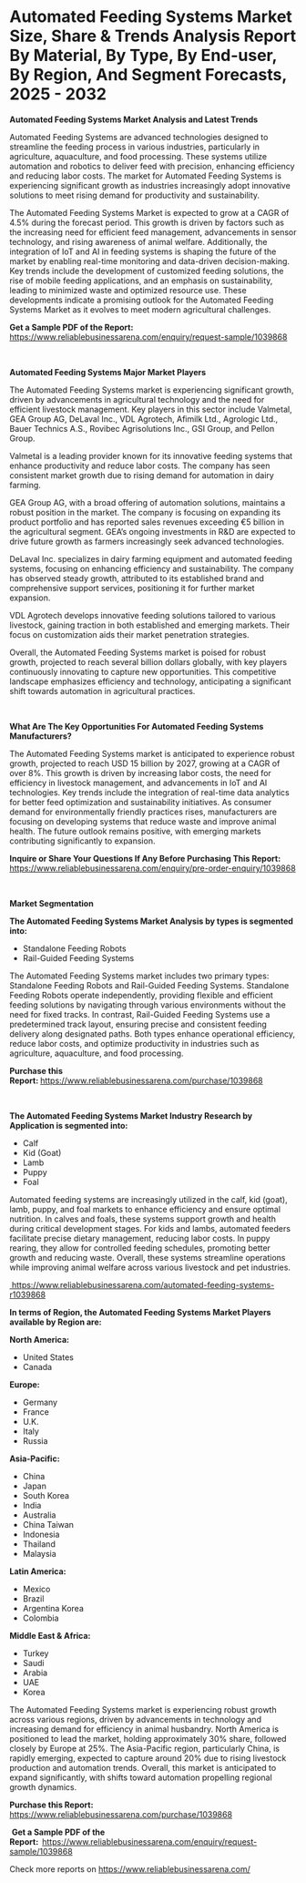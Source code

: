 <p><h1>Automated Feeding Systems Market Size, Share & Trends Analysis Report By Material, By Type, By End-user, By Region, And Segment Forecasts, 2025 - 2032</h1></p><p><strong>Automated Feeding Systems Market Analysis and Latest Trends</strong></p>
<p><p>Automated Feeding Systems are advanced technologies designed to streamline the feeding process in various industries, particularly in agriculture, aquaculture, and food processing. These systems utilize automation and robotics to deliver feed with precision, enhancing efficiency and reducing labor costs. The market for Automated Feeding Systems is experiencing significant growth as industries increasingly adopt innovative solutions to meet rising demand for productivity and sustainability.</p><p>The Automated Feeding Systems Market is expected to grow at a CAGR of 4.5% during the forecast period. This growth is driven by factors such as the increasing need for efficient feed management, advancements in sensor technology, and rising awareness of animal welfare. Additionally, the integration of IoT and AI in feeding systems is shaping the future of the market by enabling real-time monitoring and data-driven decision-making. Key trends include the development of customized feeding solutions, the rise of mobile feeding applications, and an emphasis on sustainability, leading to minimized waste and optimized resource use. These developments indicate a promising outlook for the Automated Feeding Systems Market as it evolves to meet modern agricultural challenges.</p></p>
<p><strong>Get a Sample PDF of the Report:&nbsp;</strong> <a href="https://www.reliablebusinessarena.com/enquiry/request-sample/1039868?utm_campaign=3042&utm_medium=2&utm_source=Github&utm_content=ia&utm_term=08042025&utm_id=automated-feeding-systems">https://www.reliablebusinessarena.com/enquiry/request-sample/1039868</a></p>
<p>&nbsp;</p>
<p><strong>Automated Feeding Systems Major Market Players</strong></p>
<p><p>The Automated Feeding Systems market is experiencing significant growth, driven by advancements in agricultural technology and the need for efficient livestock management. Key players in this sector include Valmetal, GEA Group AG, DeLaval Inc., VDL Agrotech, Afimilk Ltd., Agrologic Ltd., Bauer Technics A.S., Rovibec Agrisolutions Inc., GSI Group, and Pellon Group.</p><p>Valmetal is a leading provider known for its innovative feeding systems that enhance productivity and reduce labor costs. The company has seen consistent market growth due to rising demand for automation in dairy farming.</p><p>GEA Group AG, with a broad offering of automation solutions, maintains a robust position in the market. The company is focusing on expanding its product portfolio and has reported sales revenues exceeding €5 billion in the agricultural segment. GEA’s ongoing investments in R&D are expected to drive future growth as farmers increasingly seek advanced technologies.</p><p>DeLaval Inc. specializes in dairy farming equipment and automated feeding systems, focusing on enhancing efficiency and sustainability. The company has observed steady growth, attributed to its established brand and comprehensive support services, positioning it for further market expansion.</p><p>VDL Agrotech develops innovative feeding solutions tailored to various livestock, gaining traction in both established and emerging markets. Their focus on customization aids their market penetration strategies.</p><p>Overall, the Automated Feeding Systems market is poised for robust growth, projected to reach several billion dollars globally, with key players continuously innovating to capture new opportunities. This competitive landscape emphasizes efficiency and technology, anticipating a significant shift towards automation in agricultural practices.</p></p>
<p>&nbsp;</p>
<p><strong>What Are The Key Opportunities For Automated Feeding Systems Manufacturers?</strong></p>
<p><p>The Automated Feeding Systems market is anticipated to experience robust growth, projected to reach USD 15 billion by 2027, growing at a CAGR of over 8%. This growth is driven by increasing labor costs, the need for efficiency in livestock management, and advancements in IoT and AI technologies. Key trends include the integration of real-time data analytics for better feed optimization and sustainability initiatives. As consumer demand for environmentally friendly practices rises, manufacturers are focusing on developing systems that reduce waste and improve animal health. The future outlook remains positive, with emerging markets contributing significantly to expansion.</p></p>
<p><strong>Inquire or Share Your Questions If Any Before Purchasing This Report:</strong> <a href="https://www.reliablebusinessarena.com/enquiry/pre-order-enquiry/1039868?utm_campaign=3042&utm_medium=2&utm_source=Github&utm_content=ia&utm_term=08042025&utm_id=automated-feeding-systems">https://www.reliablebusinessarena.com/enquiry/pre-order-enquiry/1039868</a></p>
<p>&nbsp;</p>
<p><strong>Market Segmentation</strong></p>
<p><strong>The Automated Feeding Systems Market Analysis by types is segmented into:</strong></p>
<p><ul><li>Standalone Feeding Robots</li><li>Rail-Guided Feeding Systems</li></ul></p>
<p><p>The Automated Feeding Systems market includes two primary types: Standalone Feeding Robots and Rail-Guided Feeding Systems. Standalone Feeding Robots operate independently, providing flexible and efficient feeding solutions by navigating through various environments without the need for fixed tracks. In contrast, Rail-Guided Feeding Systems use a predetermined track layout, ensuring precise and consistent feeding delivery along designated paths. Both types enhance operational efficiency, reduce labor costs, and optimize productivity in industries such as agriculture, aquaculture, and food processing.</p></p>
<p><strong>Purchase this Report:&nbsp;</strong><a href="https://www.reliablebusinessarena.com/purchase/1039868?utm_campaign=3042&utm_medium=2&utm_source=Github&utm_content=ia&utm_term=08042025&utm_id=automated-feeding-systems">https://www.reliablebusinessarena.com/purchase/1039868</a></p>
<p>&nbsp;</p>
<p><strong>The Automated Feeding Systems Market Industry Research by Application is segmented into:</strong></p>
<p><ul><li>Calf</li><li>Kid (Goat)</li><li>Lamb</li><li>Puppy</li><li>Foal</li></ul></p>
<p><p>Automated feeding systems are increasingly utilized in the calf, kid (goat), lamb, puppy, and foal markets to enhance efficiency and ensure optimal nutrition. In calves and foals, these systems support growth and health during critical development stages. For kids and lambs, automated feeders facilitate precise dietary management, reducing labor costs. In puppy rearing, they allow for controlled feeding schedules, promoting better growth and reducing waste. Overall, these systems streamline operations while improving animal welfare across various livestock and pet industries.</p></p>
<p><a href="https://www.reliablebusinessarena.com/automated-feeding-systems-r1039868?utm_campaign=3042&utm_medium=2&utm_source=Github&utm_content=ia&utm_term=08042025&utm_id=automated-feeding-systems">&nbsp;https://www.reliablebusinessarena.com/automated-feeding-systems-r1039868</a></p>
<p><strong>In terms of Region, the Automated Feeding Systems Market Players available by Region are:</strong></p>
<p>
    <p> <strong> North America: </strong>
        <ul>
            <li>United States</li>
            <li>Canada</li>
        </ul>
        </p> 
    <p> <strong> Europe: </strong>
        <ul>
            <li>Germany</li>
            <li>France</li>
            <li>U.K.</li>
            <li>Italy</li>
            <li>Russia</li>
        </ul>
        </p> 
    <p> <strong> Asia-Pacific: </strong>
        <ul>
            <li>China</li>
            <li>Japan</li>
            <li>South Korea</li>
            <li>India</li>
            <li>Australia</li>
            <li>China Taiwan</li>
            <li>Indonesia</li>
            <li>Thailand</li>
            <li>Malaysia</li>
        </ul>
        </p> 
    <p> <strong> Latin America: </strong>
        <ul>
            <li>Mexico</li>
            <li>Brazil</li>
            <li>Argentina Korea</li>
            <li>Colombia</li>
        </ul>
        </p> 
    <p> <strong> Middle East & Africa: </strong>
        <ul>
            <li>Turkey</li>
            <li>Saudi</li>
            <li>Arabia</li>
            <li>UAE</li>
            <li>Korea</li>
        </ul>
    </p>
    </p>
<p><p>The Automated Feeding Systems market is experiencing robust growth across various regions, driven by advancements in technology and increasing demand for efficiency in animal husbandry. North America is positioned to lead the market, holding approximately 30% share, followed closely by Europe at 25%. The Asia-Pacific region, particularly China, is rapidly emerging, expected to capture around 20% due to rising livestock production and automation trends. Overall, this market is anticipated to expand significantly, with shifts toward automation propelling regional growth dynamics.</p></p>
<p><strong>Purchase this Report: </strong><a href="https://www.reliablebusinessarena.com/purchase/1039868?utm_campaign=3042&utm_medium=2&utm_source=Github&utm_content=ia&utm_term=08042025&utm_id=automated-feeding-systems">https://www.reliablebusinessarena.com/purchase/1039868</a></p>
<p>&nbsp;<strong>Get a Sample PDF of the Report:&nbsp;&nbsp;</strong><a href="https://www.reliablebusinessarena.com/enquiry/request-sample/1039868?utm_campaign=3042&utm_medium=2&utm_source=Github&utm_content=ia&utm_term=08042025&utm_id=automated-feeding-systems">https://www.reliablebusinessarena.com/enquiry/request-sample/1039868</a></p>
<p><strong></strong></p>
<p>Check more reports on <a href="https://www.reliablebusinessarena.com/?utm_campaign=3042&utm_medium=2&utm_source=Github&utm_content=ia&utm_term=08042025&utm_id=automated-feeding-systems">https://www.reliablebusinessarena.com/</a></p>